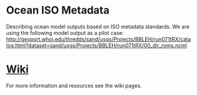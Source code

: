 # Ocean ISO Metadata
Describing ocean model outputs  based on ISO metadata standards. We are using the following model output as a pilot case:
http://geoport.whoi.edu/thredds/sand/usgs/Projects/BBLEH/run071tRX/catalog.html?dataset=sand/usgs/Projects/BBLEH/run071tRX/00_dir_roms.ncml

[Wiki](https://github.com/zdefne-usgs/ocean-iso-metadata/wiki/Home)
===
For more information and resources see the wiki pages.
